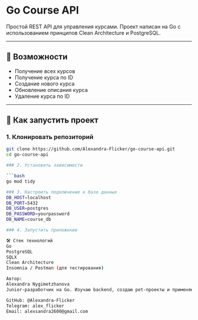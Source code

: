 # Go Course API

Простой REST API для управления курсами. Проект написан на Go с использованием принципов Clean Architecture и PostgreSQL.

---

## 📌 Возможности

- Получение всех курсов
- Получение курса по ID
- Создание нового курса
- Обновление описания курса
- Удаление курса по ID

---

## 🚀 Как запустить проект

### 1. Клонировать репозиторий

```bash
git clone https://github.com/Alexandra-Flicker/go-course-api.git
cd go-course-api

### 2. Установить зависимости

```bash
go mod tidy

### 3. Настроить подключение к базе данных
DB_HOST=localhost
DB_PORT=5432
DB_USER=postgres
DB_PASSWORD=yourpassword
DB_NAME=course_db

### 4. Запустить приложение

🛠️ Стек технологий
Go
PostgreSQL
SQLX
Clean Architecture
Insomnia / Postman (для тестирования)

Автор:
Alexandra Nygimetzhanova
Junior-разработчик на Go. Изучаю backend, создаю pet‑проекты и применяю Clean Architecture на практике.

GitHub: @Alexandra-Flicker
Telegram: alex_flicker
Email: alexsandra2600@gmail.com
